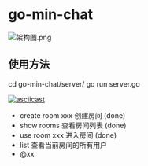 # go-min-chat

![架构图.png](https://i.loli.net/2018/11/06/5be1952153353.jpeg)

## 使用方法
cd go-min-chat/server/
go run server.go

[![asciicast](https://asciinema.org/a/lNp3lOJlnnp9WQW3kKnguL35e.png)](https://asciinema.org/a/hSbedRIR4MXBr7aTayBwDKbvj)

- create room xxx 创建房间 (done)
- show rooms 查看房间列表 (done)
- use room xxx 进入房间 (done)
- list 查看当前房间的所有用户
- @xx
